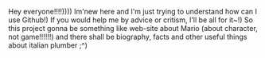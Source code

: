 Hey everyone!!!!))))
Im'new here and I'm just trying to understand how can I use Github!)
If you would help me by advice or critism, I'll be all for it~!)
So this project gonna be something like web-site about Mario (about character, not game!!!!!!) and there shall be biography, facts and other useful things about italian plumber ;^)
